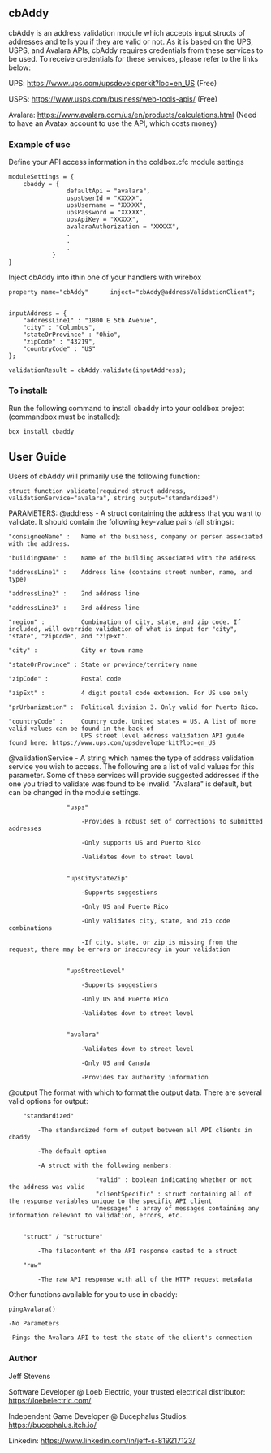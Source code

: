 ## cbAddy
cbAddy is an address validation module which accepts input structs of addresses
and tells you if they are valid or not. As it is based on the UPS, USPS, and Avalara APIs,
cbAddy requires credentials from these services to be used. To receive credentials for 
these services, please refer to the links below:


UPS: https://www.ups.com/upsdeveloperkit?loc=en_US (Free)

USPS: https://www.usps.com/business/web-tools-apis/ (Free)

Avalara: https://www.avalara.com/us/en/products/calculations.html (Need to have an Avatax account to use the API, which costs money)


### Example of use

Define your API access information in the coldbox.cfc module settings

``` 
moduleSettings = {
    cbaddy = {
                defaultApi = "avalara",
                uspsUserId = "XXXXX",
                upsUsername = "XXXXX",
                upsPassword = "XXXXX",
                upsApiKey = "XXXXX",
                avalaraAuthorization = "XXXXX",
                .
                .
                .
            }
}
```

Inject cbAddy into ithin one of your handlers with wirebox

```
property name="cbAddy"      inject="cbAddy@addressValidationClient";


inputAddress = {
    "addressLine1" : "1800 E 5th Avenue",
    "city" : "Columbus",
    "stateOrProvince" : "Ohio",
    "zipCode" : "43219",
    "countryCode" : "US"
};

validationResult = cbAddy.validate(inputAddress);
```


### To install:

Run the following command to install cbaddy into your coldbox project (commandbox must be installed):

```
box install cbaddy
```

## User Guide

Users of cbAddy will primarily use the following function:

```
struct function validate(required struct address, validationService="avalara", string output="standardized")
```

PARAMETERS:
@address - A struct containing the address that you want to validate. It should contain the following key-value pairs (all strings):

    "consigneeName" :   Name of the business, company or person associated with the address.
    
    "buildingName" :    Name of the building associated with the address
    
    "addressLine1" :    Address line (contains street number, name, and type)
    
    "addressLine2" :    2nd address line
    
    "addressLine3" :    3rd address line
    
    "region" :          Combination of city, state, and zip code. If included, will override validation of what is input for "city", "state", "zipCode", and "zipExt".
    
    "city" :            City or town name
    
    "stateOrProvince" : State or province/territory name
    
    "zipCode" :         Postal code
    
    "zipExt" :          4 digit postal code extension. For US use only
    
    "prUrbanization" :  Political division 3. Only valid for Puerto Rico.
    
    "countryCode" :     Country code. United states = US. A list of more valid values can be found in the back of
                        UPS street level address validation API guide found here: https://www.ups.com/upsdeveloperkit?loc=en_US


@validationService - A string which names the type of address validation service you wish to access. The following are
                    a list of valid values for this parameter. Some of these services will provide suggested addresses
                    if the one you tried to validate was found to be invalid. "Avalara" is default, but can be changed
                    in the module settings.
                    
                    "usps"
                    
                        -Provides a robust set of corrections to submitted addresses
                        
                        -Only supports US and Puerto Rico
                        
                        -Validates down to street level
                        
                        
                    "upsCityStateZip"
                    
                        -Supports suggestions
                        
                        -Only US and Puerto Rico
                        
                        -Only validates city, state, and zip code combinations
                        
                        -If city, state, or zip is missing from the request, there may be errors or inaccuracy in your validation
                        
                        
                    "upsStreetLevel"
                    
                        -Supports suggestions
                        
                        -Only US and Puerto Rico
                        
                        -Validates down to street level
                        
                        
                    "avalara"
                    
                        -Validates down to street level
                        
                        -Only US and Canada
                        
                        -Provides tax authority information
                        

@output The format with which to format the output data. There are several valid options for output:

        "standardized"
        
            -The standardized form of output between all API clients in cbaddy
            
            -The default option
            
            -A struct with the following members:
            
                            "valid" : boolean indicating whether or not the address was valid 
                            "clientSpecific" : struct containing all of the response variables unique to the specific API client
                            "messages" : array of messages containing any information relevant to validation, errors, etc.
                            
                            
        "struct" / "structure"
        
            -The filecontent of the API response casted to a struct
            
        "raw"
        
            -The raw API response with all of the HTTP request metadata
            

Other functions available for you to use in cbaddy:

```
pingAvalara()
```

    -No Parameters
    
    -Pings the Avalara API to test the state of the client's connection


### Author
Jeff Stevens

Software Developer @ Loeb Electric, your trusted electrical distributor: https://loebelectric.com/

Independent Game Developer @ Bucephalus Studios: https://bucephalus.itch.io/

Linkedin: https://www.linkedin.com/in/jeff-s-819217123/
